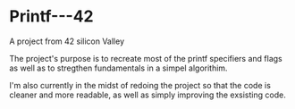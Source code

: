 # Printf---42
A project from 42 silicon Valley

The project's purpose is to recreate most of the printf specifiers and flags as well as to stregthen fundamentals in a simpel algorithim.

I'm also currently in the midst of redoing the project so that the code is cleaner and more readable, as well as simply improving the exsisting code.
